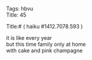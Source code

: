 Tags: hbvu  
Title: 45  
  
Title:# ( haiku #1412.7078.593 )  
  
it is like every year  
but this time family only at home  
with cake and pink champagne  
